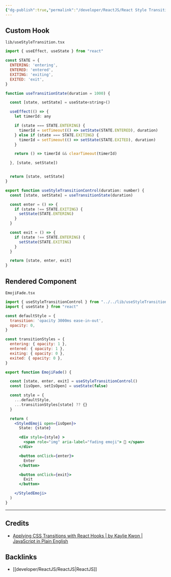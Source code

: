 ```yaml
---
{"dg-publish":true,"permalink":"/developer/ReactJS/React Style Transitions from Scratch/"}
---
```


## Custom Hook
`lib/useStyleTransition.tsx`
```jsx
import { useEffect, useState } from "react"

const STATE = {
  ENTERING: 'entering',
  ENTERED: 'entered',
  EXITING: 'exiting',
  EXITED: 'exit',
}

function useTransitionState(duration = 1000) {

  const [state, setState] = useState<string>()

  useEffect(() => {
    let timerId: any

    if (state === STATE.ENTERING) {
      timerId = setTimeout(() => setState(STATE.ENTERED), duration)
    } else if (state === STATE.EXITING) {
      timerId = setTimeout(() => setState(STATE.EXITED), duration)
    }

    return () => timerId && clearTimeout(timerId)

  }, [state, setState])


  return [state, setState]
}

export function useStyleTransitionControl(duration: number) {
  const [state, setState] = useTransitionState(duration)

  const enter = () => {
    if (state !== STATE.EXITING) {
      setState(STATE.ENTERING)
    }
  }

  const exit = () => {
    if (state !== STATE.ENTERING) {
      setState(STATE.EXITING)
    }
  }

  return [state, enter, exit]
}
```

## Rendered Component
`EmojiFade.tsx`
```jsx
import { useStyleTransitionControl } from "../../lib/useStyleTransition"
import { useState } from "react"

const defaultStyle = {
  transition: 'opacity 3000ms ease-in-out',
  opacity: 0,
}

const transitionStyles = {
  entering: { opacity: 1 },
  entered: { opacity: 1 },
  exiting: { opacity: 0 },
  exited: { opacity: 0 },
}

export function EmojiFade() {

  const [state, enter, exit] = useStyleTransitionControl()
  const [isOpen, setIsOpen] = useState(false)

  const style = {
    ...defaultStyle,
    ...transitionStyles[state] ?? {}
  }

  return (
    <StyledEmoji open={isOpen}>
      State: {state}

      <div style={style} > 
        <span role="img" aria-label="fading emoji"> 🐸 </span>
      </div>

      <button onClick={enter}>
        Enter
      </button>

      <button onClick={exit}>
        Exit
      </button>

    </StyledEmoji>
  )
}


```

---
## Credits
- [Applying CSS Transitions with React Hooks | by Kaylie Kwon | JavaScript in Plain English](https://javascript.plainenglish.io/applying-css-transitions-with-react-hooks-7bd84671bc6b)

## Backlinks
- [[developer/ReactJS/ReactJS\|ReactJS]]

